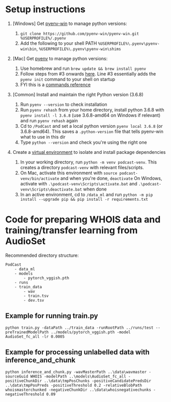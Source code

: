 # Setup instructions 

1. [Windows] Get [pyenv-win](https://github.com/pyenv-win/pyenv-win) to manage python versions:
    1. `git clone https://github.com/pyenv-win/pyenv-win.git %USERPROFILE%/.pyenv` 
    2. Add the following to your shell PATH `%USERPROFILE%\.pyenv\pyenv-win\bin`, `%USERPROFILE%\.pyenv\pyenv-win\shims` 

2. [Mac] Get [pyenv](https://github.com/pyenv/pyenv) to manage python versions:
	1. Use homebrew and run `brew update && brew install pyenv`
	2. Follow steps from #3 onwards [here](https://github.com/pyenv/pyenv#basic-github-checkout). Line #3 essentially adds the `pyenv init` command to your shell on startup 
	3. FYI this is a [commands reference](https://github.com/pyenv/pyenv/blob/master/COMMANDS.md)

3. [Common] Install and maintain the right Python version (3.6.8) 
    1. Run `pyenv --version` to check installation 
    2. Run `pyenv rehash` from your home directory, install python 3.6.8 with `pyenv install -l 3.6.8` (use 3.6.8-amd64 on Windows if relevant) and run `pyenv rehash` again 
    3. Cd to `/PodCast` and set a local python version `pyenv local 3.6.8` (or 3.6.8-amd64). This saves a `.python-version` file that tells pyenv-win what to use in this dir 
    4. Type `python --version` and check you're using the right one

4. Create a [virtual environment](https://docs.python.org/3.6/library/venv.html) to isolate and install package dependencies 
    1. In your working directory, run `python -m venv podcast-venv`. This creates a directory `podcast-venv` with relevant files/scripts. 
	2. On Mac, activate this environment with `source podcast-venv/bin/activate` and when you're done, `deactivate`
	   On Windows, activate with `.\podcast-venv\Scripts\activate.bat` and `.\podcast-venv\Scripts\deactivate.bat` when done
    3. In an active environment, cd to `/data_ml` and run `python -m pip install --upgrade pip && pip install -r requirements.txt` 

# Code for preparing WHOIS data and training/transfer learning from AudioSet 

Recommended directory structure:

```
PodCast
	- data_ml
	- models
		- pytorch_vggish.pth
	- runs 
	- train_data
		- wav
		- train.tsv
		- dev.tsv 
```

## Example for running train.py

```
python train.py -dataPath ../train_data -runRootPath ../runs/test --preTrainedModelPath ../models/pytorch_vggish.pth -model AudioSet_fc_all -lr 0.0005
```

## Example for processing unlabelled data with inference_and_chunk 

```
python inference_and_chunk.py -wavMasterPath ..\data\wavmaster -sourceGuid WHOIS -modelPath ..\models\AudioSet_fc_all -positiveChunkDir ..\data\tmpPosChunks -positiveCandidatePredsDir ..\data\tmpPosPreds -positiveThreshold 0.2 -relativeBlobPath whoismasterchunked -negativeChunkDir ..\data\whoisnegativechunks -negativeThreshold 0.09
```
